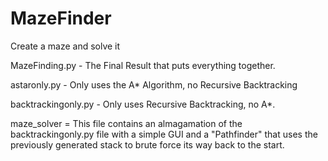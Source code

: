 # MazeFinder
Create a maze and solve it 

MazeFinding.py - The Final Result that puts everything together.

astaronly.py - Only uses the A* Algorithm, no Recursive Backtracking

backtrackingonly.py - Only uses Recursive Backtracking, no A*.

maze_solver = This file contains an almagamation of the backtrackingonly.py file with a simple GUI and a "Pathfinder" that uses the previously generated stack to
brute force its way back to the start.
